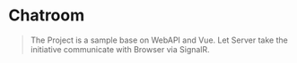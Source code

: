 # Chatroom

> The Project is a sample base on WebAPI and Vue. Let Server take the initiative communicate with Browser via SignalR.